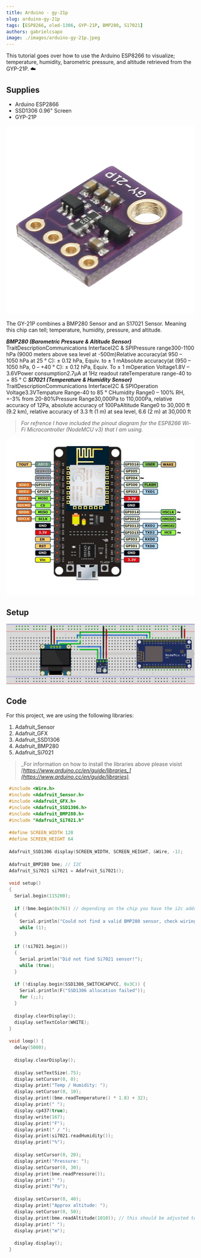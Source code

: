 ```yaml
---
title: Arduino - gy-21p
slug: arduino-gy-21p
tags: [ESP8266, oled-1306, GYP-21P, BMP280, S17021]
authors: gabrielcsapo
image: ./images/arduino-gy-21p.jpeg
---
```


This tutorial goes over how to use the Arduino ESP8266 to visualize; temperature, humidity, barometric pressure, and altitude retrieved from the GYP-21P. ☁️

## Supplies

- Arduino ESP2866
- SSD1306 0.96" Screen
- GYP-21P

<!-- truncate -->

![GYP-21P (BMP280+SI7021)](./images/gy-21p.png)

The GY-21P combines a BMP280 Sensor and an S17021 Sensor. Meaning this chip can tell; temperature, humidity, pressure, and altitude.

**_BMP280 (Barometric Pressure & Altitude Sensor)_**
TraitDescriptionCommunications InterfaceI2C & SPIPressure range300-1100 hPa (9000 meters above sea level at -500m)Relative accuracy(at 950 – 1050 hPa at 25 ° C): ± 0.12 hPa, Equiv. to ± 1 mAbsolute accuracy(at (950 – 1050 hPa, 0 – +40 ° C): ± 0.12 hPa, Equiv. To ± 1 mOperation Voltage1.8V – 3.6VPower consumption2.7µA at 1Hz readout rateTemperature range-40 to + 85 ° C
**_SI7021 (Temperature & Humidity Sensor)_**
TraitDescriptionCommunications InterfaceI2C & SPIOperation Voltage3.3VTempature Range-40 to 85 ° CHumidity Range0 – 100% RH, =-3% from 20-80%Pressure Range30,000Pa to 110,000Pa, relative accuracy of 12Pa, absolute accuracy of 100PaAltitude Range0 to 30,000 ft (9.2 km), relative accuracy of 3.3 ft (1 m) at sea level, 6.6 (2 m) at 30,000 ft

> _For refrence I have included the pinout diagram for the ESP8266 Wi-Fi Microcontroller (NodeMCU v3) that I am using._

![ESP8266 Wi-Fi Microcontroller (NodeMCU V3) Pinout](./images/image-1.png)

## Setup

![GY-21P Setup Diagram](./images/arduino_gy-21p.png)

## **Code**

For this project, we are using the following libraries:

1. Adafruit_Sensor
2. Adafruit_GFX
3. Adafruit_SSD1306
4. Adafruit_BMP280
5. Adafruit_Si7021

> _For information on how to install the libraries above please visist _[_https://www.arduino.cc/en/guide/libraries_](https://www.arduino.cc/en/guide/libraries)_._

```cpp showLineNumbers
 #include <Wire.h>
 #include <Adafruit_Sensor.h>
 #include <Adafruit_GFX.h>
 #include <Adafruit_SSD1306.h>
 #include <Adafruit_BMP280.h>
 #include "Adafruit_Si7021.h"

 #define SCREEN_WIDTH 128
 #define SCREEN_HEIGHT 64

 Adafruit_SSD1306 display(SCREEN_WIDTH, SCREEN_HEIGHT, &Wire, -1);

 Adafruit_BMP280 bme; // I2C
 Adafruit_Si7021 si7021 = Adafruit_Si7021();

 void setup()
 {
   Serial.begin(115200);

   if (!bme.begin(0x76)) // depending on the chip you have the i2c address is either 0x77 or 0x77
   {
     Serial.println("Could not find a valid BMP280 sensor, check wiring!");
     while (1);
   }

   if (!si7021.begin())
   {
     Serial.println("Did not find Si7021 sensor!");
     while (true);
   }

   if (!display.begin(SSD1306_SWITCHCAPVCC, 0x3C)) {
     Serial.println(F("SSD1306 allocation failed"));
     for (;;);
   }

   display.clearDisplay();
   display.setTextColor(WHITE);
 }

 void loop() {
   delay(5000);

   display.clearDisplay();

   display.setTextSize(.75);
   display.setCursor(0, 0);
   display.print("Temp / Humidity: ");
   display.setCursor(0, 10);
   display.print((bme.readTemperature() * 1.8) + 32);
   display.print(" ");
   display.cp437(true);
   display.write(167);
   display.print("F");
   display.print(" / ");
   display.print(si7021.readHumidity());
   display.print("%");

   display.setCursor(0, 20);
   display.print("Pressure: ");
   display.setCursor(0, 30);
   display.print(bme.readPressure());
   display.print(" ");
   display.print("Pa");

   display.setCursor(0, 40);
   display.print("Approx altitude: ");
   display.setCursor(0, 50);
   display.print(bme.readAltitude(1010)); // this should be adjusted to your local air pressure at your current location.
   display.print(" ");
   display.print("m");

   display.display();
 }
```
